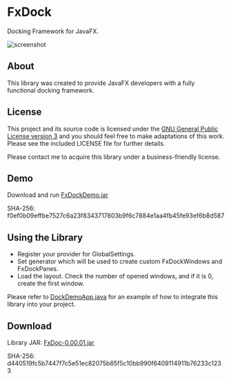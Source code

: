 # FxDock

Docking Framework for JavaFX.

![screenshot](https://github.com/andy-goryachev/FxDock/blob/master/screenshots/2016-0521-125006-709.png)

## About

This library was created to provide JavaFX developers with a fully functional docking framework.

## License

This project and its source code is licensed under the [GNU General Public License version 3](https://www.gnu.org/licenses/gpl-3.0.en.html) and you should feel free to make adaptations of this work. Please see the included LICENSE file for further details.

Please contact me to acquire this library under a business-friendly license.

## Demo

Download and run [FxDockDemo.jar](https://github.com/andy-goryachev/FxDock/blob/master/demo/FxDockDemo.jar)

SHA-256: f0ef0b09effbe7527c6a23f8343717803b9f6c7884e1aa4fb45fe93ef6b8d587

## Using the Library

- Register your provider for GlobalSettings.
- Set generator which will be used to create custom FxDockWindows and FxDockPanes.
- Load the layout.  Check the number of opened windows, and if it is 0, create the first window.   

Please refer to [DockDemoApp.java](https://github.com/andy-goryachev/FxDock/blob/master/src/demo/dock/DockDemoApp.java) for an example of how to integrate this library into your project.

## Download

Library JAR: [FxDoc-0.00.01.jar](https://github.com/andy-goryachev/FxDock/raw/master/lib/FxDock/FxDock-0.00.01.jar)

SHA-256: d440519fc5b7447f7c5e51ec82075b65f5c10bb990f6409114911b76233c1233

